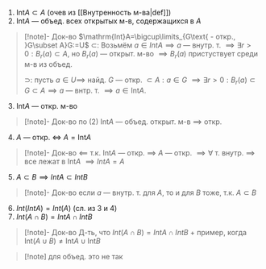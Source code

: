 1. $\mathrm{Int}A\subset A$ (очев из [[Внутренность м-ва|def]])
2. $\mathrm{Int}A$ — объед. всех открытых м-в, содержащихся в $A$
>[!note]- Док-во
> $\mathrm{Int}A=\bigcup\limits_{G\text{ - откр., }G\subset A}G:=U$
> $\subset$: Возьмём $a \in IntA\implies a$ — внутр. т. $\implies \exists r>0:B_{r}(a)\subset A$, но $B_{r}(a)$ — открыт. м-во $\implies B_{r}(a)$ пристуствует среди м-в из объед.
> 
> $\supset$: пусть $a \in U\implies$ найд. $G$ — откр. $\subset A: a\in G$ $\implies \exists r>0:B_{r}(a)\subset G\subset A\implies a$ — внтр. т. $\implies a \in \mathrm{Int}A$.
3. $\mathrm{Int}A$ — откр. м-во
>[!note]- Док-во
>по (2) $\mathrm{Int}A$ — объед. открыт. м-в $\implies$ откр.
4. $A$ — откр. $\iff$ $A=\mathrm{Int}A$
>[!note]- Док-во
> $\impliedby$ т.к. $\mathrm{Int}A$ — откр.
> $\implies$ $A$ — откр. $\implies \forall$ т. внутр. $\implies$ все лежат в $\mathrm{Int}A$ $\implies IntA=A$
5. $A\subset B\implies IntA\subset IntB$
>[!note]- Док-во
>если $a$ — внутр. т. для $A$, то и для $B$ тоже, т.к. $A\subset B$
6. $Int(IntA)=Int(A)$ (сл. из 3 и 4)
7. $Int(A\cap B)=IntA\cap IntB$ 
>[!note]- Док-во
>Д-ть, что $Int(A\cap B)=IntA\cap IntB$ + пример, когда $\mathrm{Int}(A\cup B)\neq \mathrm{Int}A\cup \mathrm{Int} B$

>[!note] для объед. это не так
